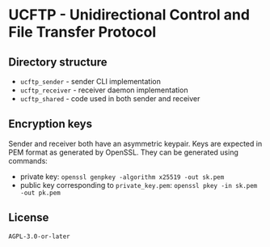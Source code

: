 # UCFTP - Unidirectional Control and File Transfer Protocol

## Directory structure

- `ucftp_sender` - sender CLI implementation
- `ucftp_receiver` - receiver daemon implementation
- `ucftp_shared` - code used in both sender and receiver

## Encryption keys

Sender and receiver both have an asymmetric keypair. Keys are expected in PEM format as generated by OpenSSL. They can be generated using commands:

- private key: `openssl genpkey -algorithm x25519 -out sk.pem`
- public key corresponding to `private_key.pem`: `openssl pkey -in sk.pem -out pk.pem`

## License

`AGPL-3.0-or-later`
